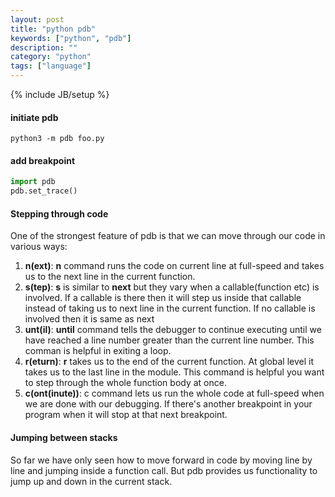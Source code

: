```yaml
---
layout: post
title: "python pdb"
keywords: ["python", "pdb"]
description: ""
category: "python"
tags: ["language"]
---
```

{% include JB/setup %}

#### initiate pdb

```shell
python3 -m pdb foo.py
```

#### add breakpoint

```python
import pdb
pdb.set_trace()
```

#### Stepping through code

One of the strongest feature of pdb is that we can move through our code in various ways:

1. **n(ext)**: **n** command runs the code on current line at full-speed and takes us to the next line in the current function.
2. **s(tep)**: **s** is similar to **next** but they vary when a callable(function etc) is involved. If a callable is there then it 
will step us inside that callable instead of taking us to next line in the current function. If no callable is involved then it is
same as next
3. **unt(il)**: **until** command tells the debugger to continue executing until we have reached a line number greater than the current
line number. This comman is helpful in exiting a loop.
4. **r(eturn)**: **r** takes us to the end of the current function. At global level it takes us to the last line in the module. This 
command is helpful you want to step through the whole function body at once.
5. **c(ont(inute))**: c command lets us run the whole code at full-speed when we are done with our debugging. If there's another breakpoint
in your program when it will stop at that next breakpoint.


#### Jumping between stacks

So far we have only seen how to move forward in code by moving line by line and jumping inside a function call. But pdb provides us 
functionality to jump up and down in the current stack.

